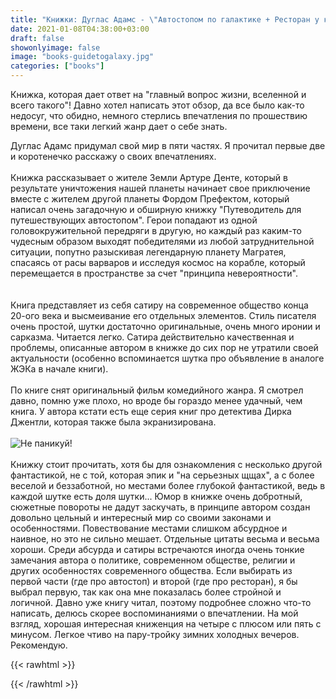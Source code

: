 ```yaml
---
title: "Книжки: Дуглас Адамс - \"Автостопом по галактике + Ресторан у конца Вселенной\""
date: 2021-01-08T04:38:00+03:00
draft: false
showonlyimage: false
image: "books-guidetogalaxy.jpg"
categories: ["books"]
---
```

Книжка, которая дает ответ на "главный вопрос жизни, вселенной и всего такого"! Давно хотел написать этот обзор, да все было как-то недосуг, что обидно, немного стерлись впечатления по прошествию времени, все таки легкий жанр дает о себе знать.
<!--more-->
Дуглас Адамс придумал свой мир в пяти частях. Я прочитал первые две и коротенечко расскажу о своих впечатлениях.
</br>  
Книжка рассказывает о жителе Земли Артуре Денте, который в результате уничтожения нашей планеты начинает свое приключение вместе с жителем другой планеты Фордом Префектом, который написал очень загадочную и обширную книжку "Путеводитель для путешествующих автостопом". Герои попадают из одной головокружительной передряги в другую, но каждый раз каким-то чудесным образом выходят победителями из любой затруднительной ситуации, попутно разыскивая легендарную планету Магратея, спасаясь от расы варваров и исследуя космос на корабле, который перемещается в пространстве за счет "принципа невероятности".  
</br>  
Книга представляет из себя сатиру на современное общество конца 20-ого века и высмеивание его отдельных элементов. Стиль писателя очень простой, шутки достаточно оригинальные, очень много иронии и сарказма. Читается легко. Сатира действительно качественная и проблемы, описанные автором в книжке до сих пор не утратили своей актуальности (особенно вспоминается шутка про объявление в аналоге ЖЭКа в начале книги). 
</br>  
По книге снят оригинальный фильм комедийного жанра. Я смотрел давно, помню уже плохо, но вроде бы гораздо менее удачный, чем книга. У автора кстати есть еще серия книг про детектива Дирка Джентли, которая также была экранизирована.
</br>  
![Не паникуй!](/books-guidetogalaxy2.jpg)
</br>  
Книжку стоит прочитать, хотя бы для ознакомления с несколько другой фантастикой, не с той, которая эпик и "на серьезных щщах", а с более веселой и беззаботной, но местами более глубокой фантастикой, ведь в каждой шутке есть доля шутки... Юмор в книжке очень добротный, сюжетные повороты не дадут заскучать, в принципе автором создан довольно цельный и интересный мир со своими законами и особенностями. Повествование местами слишком абсурдное и наивное, но это не сильно мешает. Отдельные цитаты весьма и весьма хороши. Среди абсурда и сатиры встречаются иногда очень тонкие замечания автора о политике, современном обществе, религии и других особенностях современного общества. Если выбирать из первой части (где про автостоп) и второй (где про ресторан), я бы выбрал первую, так как она мне показалась более стройной и логичной. Давно уже книгу читал, поэтому подробнее сложно что-то написать, делюсь скорее воспоминаниями о впечатлении. На мой взгляд, хорошая интересная книженция на четыре с плюсом или пять с минусом. Легкое чтиво на пару-тройку зимних холодных вечеров. Рекомендую.

{{< rawhtml >}}
<div id="graphcomment"></div>
<script type="text/javascript">

  window.gc_params = {
    graphcomment_id: 'https-psyhut-ru',

    // if your website has a fixed header, indicate it's height in pixels
    fixed_header_height: 0,
  };
  
  (function() {
    var gc = document.createElement('script'); gc.type = 'text/javascript'; gc.async = true;
    gc.src = 'https://graphcomment.com/js/integration.js?' + Math.round(Math.random() * 1e8);
    (document.getElementsByTagName('head')[0] || document.getElementsByTagName('body')[0]).appendChild(gc);
  })();

</script>
{{< /rawhtml >}}